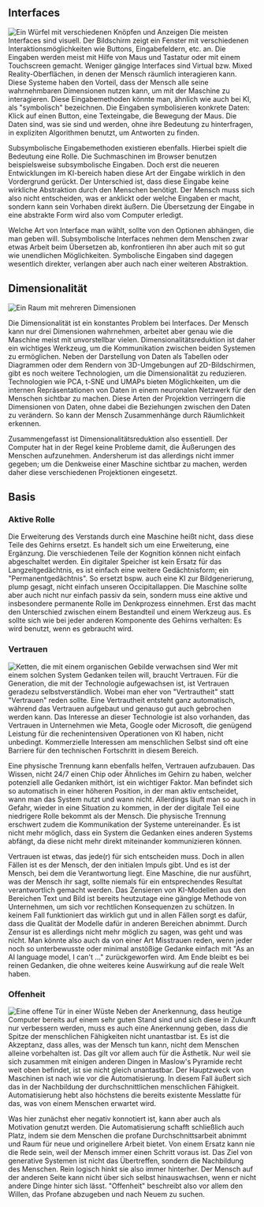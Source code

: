 ## Interfaces

![Ein Würfel mit verschiedenen Knöpfen und Anzeigen](/assets/images/interface.png) Die meisten Interfaces sind visuell. Der Bildschirm zeigt ein Fenster mit verschiedenen Interaktionsmöglichkeiten wie Buttons, Eingabefeldern, etc. an. Die Eingaben werden meist mit Hilfe von Maus und Tastatur oder mit einem Touchscreen gemacht. Weniger gängige Interfaces sind Virtual bzw. Mixed Reality-Oberflächen, in denen der Mensch räumlich interagieren kann. Diese Systeme haben den Vorteil, dass der Mensch alle seine wahrnehmbaren Dimensionen nutzen kann, um mit der Maschine zu interagieren. Diese Eingabemethoden könnte man, ähnlich wie auch bei KI, als "symbolisch" bezeichnen. Die Eingaben symbolisieren konkrete Daten: Klick auf einen Button, eine Texteingabe, die Bewegung der Maus. Die Daten sind, was sie sind und werden, ohne ihre Bedeutung zu hinterfragen, in expliziten Algorithmen benutzt, um Antworten zu finden.

Subsymbolische Eingabemethoden existieren ebenfalls. Hierbei spielt die Bedeutung eine Rolle. Die Suchmaschinen im Browser benutzen beispielsweise subsymbolische Eingaben. Doch erst die neueren Entwicklungen im KI-bereich haben diese Art der Eingabe wirklich in den Vordergrund gerückt. Der Unterschied ist, dass diese Eingabe keine wirkliche Abstraktion durch den Menschen benötigt. Der Mensch muss sich also nicht entscheiden, was er anklickt oder welche Eingaben er macht, sondern kann sein Vorhaben direkt äußern. Die Übersetzung der Eingabe in eine abstrakte Form wird also vom Computer erledigt.

Welche Art von Interface man wählt, sollte von den Optionen abhängen, die man geben will. Subsymbolische Interfaces nehmen dem Menschen zwar etwas Arbeit beim Übersetzen ab, konfrontieren ihn aber auch mit so gut wie unendlichen Möglichkeiten. Symbolische Eingaben sind dagegen wesentlich direkter, verlangen aber auch nach einer weiteren Abstraktion.

## Dimensionalität

![Ein Raum mit mehreren Dimensionen](/assets/images/dimensionality.png)

Die Dimensionalität ist ein konstantes Problem bei Interfaces. Der Mensch kann nur drei Dimensionen wahrnehmen, arbeitet aber genau wie die Maschine meist mit unvorstellbar vielen. Dimensionalitätsreduktion ist daher ein wichtiges Werkzeug, um die Kommunikation zwischen beiden Systemen zu ermöglichen. Neben der Darstellung von Daten als Tabellen oder Diagrammen oder dem Rendern von 3D-Umgebungen auf 2D-Bildschirmen, gibt es noch weitere Technologien, um die Dimensionalität zu reduzieren. Technologien wie PCA, t-SNE und UMAPs bieten Möglichkeiten, um die internen Repräsentationen von Daten in einem neuronalen Netzwerk für den Menschen sichtbar zu machen. Diese Arten der Projektion verringern die Dimensionen von Daten, ohne dabei die Beziehungen zwischen den Daten zu verändern. So kann der Mensch Zusammenhänge durch Räumlichkeit erkennen.

Zusammengefasst ist Dimensionalitätsreduktion also essentiell. Der Computer hat in der Regel keine Probleme damit, die Äußerungen des Menschen aufzunehmen. Andersherum ist das allerdings nicht immer gegeben; um die Denkweise einer Maschine sichtbar zu machen, werden daher diese verschiedenen Projektionen eingesetzt.

## Basis

### Aktive Rolle

Die Erweiterung des Verstands durch eine Maschine heißt nicht, dass diese Teile des Gehirns ersetzt. Es handelt sich um eine Erweiterung, eine Ergänzung. Die verschiedenen Teile der Kognition können nicht einfach abgeschaltet werden. Ein digitaler Speicher ist kein Ersatz für das Langzeitgedächtnis, es ist einfach eine weitere Gedächtnisform; ein "Permanentgedächtnis". So ersetzt bspw. auch eine KI zur Bildgenerierung, plump gesagt, nicht einfach unseren Occipitallappen. Die Maschine sollte aber auch nicht nur einfach passiv da sein, sondern muss eine aktive und insbesondere permanente Rolle im Denkprozess einnehmen. Erst das macht den Unterschied zwischen einem Bestandteil und einem Werkzeug aus. Es sollte sich wie bei jeder anderen Komponente des Gehirns verhalten: Es wird benutzt, wenn es gebraucht wird.

### Vertrauen

![Ketten, die mit einem organischen Gebilde verwachsen sind](assets/images/connection.png) Wer mit einem solchen System Gedanken teilen will, braucht Vertrauen. Für die Generation, die mit der Technologie aufgewachsen ist, ist Vertrauen geradezu selbstverständlich. Wobei man eher von "Vertrautheit" statt "Vertrauen" reden sollte. Eine Vertrautheit entsteht ganz automatisch, während das Vertrauen aufgebaut und genauso gut auch gebrochen werden kann. Das Interesse an dieser Technologie ist also vorhanden, das Vertrauen in Unternehmen wie Meta, Google oder Microsoft, die genügend Leistung für die rechenintensiven Operationen von KI haben, nicht unbedingt. Kommerzielle Interessen am menschlichen Selbst sind oft eine Barriere für den technischen Fortschritt in diesem Bereich.

Eine physische Trennung kann ebenfalls helfen, Vertrauen aufzubauen. Das Wissen, nicht 24/7 einen Chip oder Ähnliches im Gehirn zu haben, welcher potenziell alle Gedanken mithört, ist ein wichtiger Faktor. Man befindet sich so automatisch in einer höheren Position, in der man aktiv entscheidet, wann man das System nutzt und wann nicht. Allerdings läuft man so auch in Gefahr, wieder in eine Situation zu kommen, in der der digitale Teil eine niedrigere Rolle bekommt als der Mensch. Die physische Trennung erschwert zudem die Kommunikation der Systeme untereinander. Es ist nicht mehr möglich, dass ein System die Gedanken eines anderen Systems abfängt, da diese nicht mehr direkt miteinander kommunizieren können.

Vertrauen ist etwas, das jede(r) für sich entscheiden muss. Doch in allen Fällen ist es der Mensch, der den initialen Impuls gibt. Und es ist der Mensch, bei dem die Verantwortung liegt. Eine Maschine, die nur ausführt, was der Mensch ihr sagt, sollte niemals für ein entsprechendes Resultat verantwortlich gemacht werden. Das Zensieren von KI-Modellen aus den Bereichen Text und Bild ist bereits heutzutage eine gängige Methode von Unternehmen, um sich vor rechtlichen Konsequenzen zu schützen. In keinem Fall funktioniert das wirklich gut und in allen Fällen sorgt es dafür, dass die Qualität der Modelle dafür in anderen Bereichen abnimmt. Durch Zensur ist es allerdings nicht mehr möglich zu sagen, was geht und was nicht. Man könnte also auch da von einer Art Misstrauen reden, wenn jeder noch so unterbewusste oder minimal anstößige Gedanke einfach mit "As an AI language model, I can't ..." zurückgeworfen wird. Am Ende bleibt es bei reinen Gedanken, die ohne weiteres keine Auswirkung auf die reale Welt haben.

### Offenheit

![Eine offene Tür in einer Wüste](assets/images/openness.png) Neben der Anerkennung, dass heutige Computer bereits auf einem sehr guten Stand sind und sich diese in Zukunft nur verbessern werden, muss es auch eine Anerkennung geben, dass die Spitze der menschlichen Fähigkeiten nicht unantastbar ist. Es ist die Akzeptanz, dass alles, was der Mensch tun kann, nicht dem Menschen alleine vorbehalten ist. Das gilt vor allem auch für die Ästhetik. Nur weil sie sich zusammen mit einigen anderen Dingen in Maslow's Pyramide recht weit oben befindet, ist sie nicht gleich unantastbar. Der Hauptzweck von Maschinen ist nach wie vor die Automatisierung. In diesem Fall äußert sich das in der Nachbildung der durchschnittlichen menschlichen Fähigkeit. Automatisierung hebt also höchstens die bereits existente Messlatte für das, was von einem Menschen erwartet wird.

Was hier zunächst eher negativ konnotiert ist, kann aber auch als Motivation genutzt werden. Die Automatisierung schafft schließlich auch Platz, indem sie dem Menschen die profane Durchschnittsarbeit abnimmt und Raum für neue und originellere Arbeit bietet. Von einem Ersatz kann nie die Rede sein, weil der Mensch immer einen Schritt voraus ist. Das Ziel von generative Systemen ist nicht das Übertreffen, sondern die Nachbildung des Menschen. Rein logisch hinkt sie also immer hinterher. Der Mensch auf der anderen Seite kann nicht über sich selbst hinauswachsen, wenn er nicht andere Dinge hinter sich lässt. "Offenheit" beschreibt also vor allem den Willen, das Profane abzugeben und nach Neuem zu suchen.
